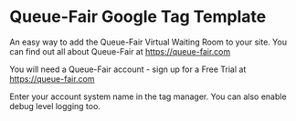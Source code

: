 # Queue-Fair Google Tag Template
An easy way to add the Queue-Fair Virtual Waiting Room to your site.  You can find out all about Queue-Fair at https://queue-fair.com

You will need a Queue-Fair account - sign up for a Free Trial at https://queue-fair.com

Enter your account system name in the tag manager.  You can also enable debug level logging too.
